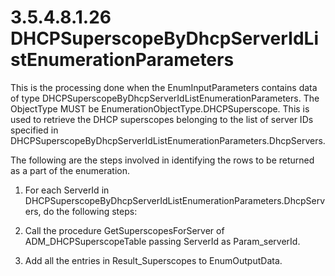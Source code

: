 <html dir="LTR" xmlns:mshelp="http://msdn.microsoft.com/mshelp" xmlns:ddue="http://ddue.schemas.microsoft.com/authoring/2003/5" xmlns:xlink="http://www.w3.org/1999/xlink" xmlns:tool="http://www.microsoft.com/tooltip">
 <body>
 <div id="header">
 <h1 class="heading">3.5.4.8.1.26 DHCPSuperscopeByDhcpServerIdListEnumerationParameters</h1>
 </div>
 <div id="mainSection">
 <div id="mainBody">
 <div id="allHistory" class="saveHistory"></div>
 <div id="sectionSection0" class="section" name="collapseableSection">
 

<p>This is the processing done when the EnumInputParameters
contains data of type DHCPSuperscopeByDhcpServerIdListEnumerationParameters.
The ObjectType MUST be EnumerationObjectType.DHCPSuperscope. This is used to
retrieve the DHCP superscopes belonging to the list of server IDs specified in
DHCPSuperscopeByDhcpServerIdListEnumerationParameters.DhcpServers.</p>

<p>The following are the steps involved in identifying the rows
to be returned as a part of the enumeration.</p>

<ol><li><p><span> </span>For each
ServerId in DHCPSuperscopeByDhcpServerIdListEnumerationParameters.DhcpServers,
do the following steps:</p>

</li><li><p><span> </span>Call the procedure
GetSuperscopesForServer of ADM_DHCPSuperscopeTable passing ServerId as
Param_serverId.</p>

</li><li><p><span> </span>Add all the
entries in Result_Superscopes to EnumOutputData.</p>

</li></ol>
 </div>
 </div>
 </div>
 </body>
</html>